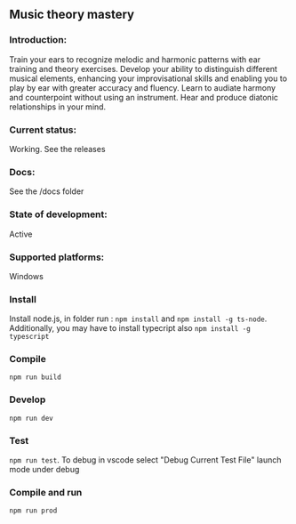 ## Music theory mastery

### Introduction:
Train your ears to recognize melodic and harmonic patterns with ear training and theory exercises. Develop your ability to distinguish different musical elements, enhancing your improvisational skills and enabling you to play by ear with greater accuracy and fluency.
Learn to audiate harmony and counterpoint without using an instrument. 
Hear and produce diatonic relationships in your mind.

### Current status:
Working. See the releases

### Docs:
See the /docs folder

### State of development:
Active

### Supported platforms:
Windows

### Install
Install node.js, in folder run : <code>npm install</code> and <code>npm install -g ts-node</code>. Additionally, you may have to install typecript also <code>npm install -g typescript</code>

### Compile
<code>npm run build</code>

### Develop
<code>npm run dev</code>

### Test
<code>npm run test</code>. To debug in vscode select "Debug Current Test File" launch mode under debug

### Compile and run
<code>npm run prod</code>
